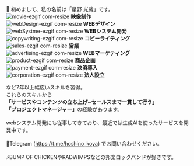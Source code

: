 👋 初めまして、私の名前は「星野 光哉」です。
<br> 
![movie-ezgif com-resize](https://github.com/user-attachments/assets/10a148a7-5319-485f-abfa-43f8b5803e01)  <b>映像制作</b></h2><br> 
![webDesign-ezgif com-resize](https://github.com/user-attachments/assets/15159fd2-bd30-45d3-a1f0-d0228db057b0) <b>WEBデザイン</b></h2><br> 
![webSystme-ezgif com-resize](https://github.com/user-attachments/assets/d2c24409-117a-4d19-a23b-c5bbb675d00f) <b>WEBシステム開発</b></h2><br> 
![copywriting-ezgif com-resize](https://github.com/user-attachments/assets/d13a9ad9-0b5e-4457-9119-f9657086b772) <b>コピーライティング</b></h2><br> 
![sales-ezgif com-resize](https://github.com/user-attachments/assets/a007ca54-79e5-4d55-b87d-32d8092f3619) <b>営業</b></h2><br> 
![advertising-ezgif com-resize](https://github.com/user-attachments/assets/55e80832-e821-4797-9ba8-ad1451710e50) <b>WEBマーケティング</b></h2><br> 
![product-ezgif com-resize](https://github.com/user-attachments/assets/0555b7a3-11bb-466a-895a-3515d9b04a63) <b>商品企画</b></h2><br> 
![payment-ezgif com-resize](https://github.com/user-attachments/assets/0238a9f8-d079-45bb-babc-e515a8b4eeb4) <b>決済導入</b></h2><br> 
![corporation-ezgif com-resize](https://github.com/user-attachments/assets/4deac09e-4072-4173-b48b-0f00273d3d25) <b>法人設立</b></h2><br> 
 
など7年以上幅広いスキルを習得。<br>
これらのスキルから<br>
<b>「サービスやコンテンツの立ち上げ~セールスまで一貫して行う」</b><br>
<b>「プロジェクトマネージャー」</b>の経験があります。<br>
<br> 
webシステム開発にも従事してきており、最近では生成AIを使ったサービスを開発中です。<br>
<br>
📠Telegram (https://t.me/hoshino_koya) でお問い合わせください。<br>
<br>
⚡BUMP OF CHICKENやRADWIMPSなどの邦楽ロックバンドが好きです。<br>
